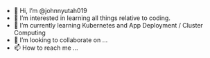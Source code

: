 - 👋 Hi, I’m @johnnyutah019
- 👀 I’m interested in learning all things relative to coding.
- 🌱 I’m currently learning Kubernetes and App Deployment / Cluster Computing
- 💞️ I’m looking to collaborate on ...
- 📫 How to reach me ...

<!---
johnnyutah019/johnnyutah019 is a ✨ special ✨ repository because its `README.md` (this file) appears on your GitHub profile.
You can click the Preview link to take a look at your changes.
--->
